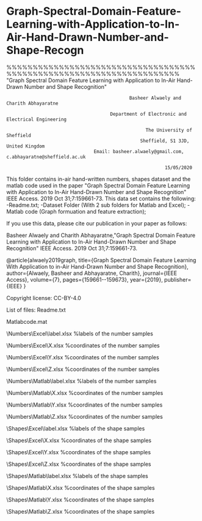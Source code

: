 # Graph-Spectral-Domain-Feature-Learning-with-Application-to-In-Air-Hand-Drawn-Number-and-Shape-Recogn
%%%%%%%%%%%%%%%%%%%%%%%%%%%%%%%%%%%%%%%%%%%%%%%%%%%%%%%%%%%%%%%%%%%%%      
                    "Graph Spectral Domain Feature Learning with Application to In-Air Hand-Drawn Number and Shape Recognition"

                                                 Basheer Alwaely and Charith Abhayaratne

                                          Department of Electronic and Electrical Engineering
       
                                                       The University of Sheffield
                                                     Sheffield, S1 3JD, United Kingdom
                                    Email: basheer.alwaely@gmail.com, c.abhayaratne@sheffield.ac.uk

                                                              15/05/2020

This folder contains in-air hand-written numbers, shapes dataset and the matlab code used in the paper "Graph Spectral Domain Feature Learning with Application to In-Air Hand-Drawn Number and Shape Recognition" IEEE Access. 2019 Oct 31;7:159661-73.
This data set contains the following:
-Readme.txt;
-Dataset Folder (With 2 sub folders for Matlab and Excel);
-Matlab code (Graph formuation and feature extraction);

If you use this data, please cite our publication in your paper as follows:

Basheer Alwaely and Charith Abhayaratne,"Graph Spectral Domain Feature Learning with Application to In-Air Hand-Drawn Number and Shape Recognition" IEEE Access. 2019 Oct 31;7:159661-73.

@article{alwaely2019graph,
  title={Graph Spectral Domain Feature Learning With Application to in-Air Hand-Drawn Number and Shape Recognition},
  author={Alwaely, Basheer and Abhayaratne, Charith},
  journal={IEEE Access},
  volume={7},
  pages={159661--159673},
  year={2019},
  publisher={IEEE}
}

Copyright license: CC-BY-4.0

List of files:
Readme.txt

Matlabcode.mat

\Numbers\Excel\label.xlsx   %labels of the number samples 

\Numbers\Excel\X.xlsx  %coordinates of the number samples 

\Numbers\Excel\Y.xlsx  %coordinates of the number samples 

\Numbers\Excel\Z.xlsx  %coordinates of the number samples

\Numbers\Matlab\label.xlsx   %labels of the number samples 

\Numbers\Matlab\X.xlsx  %coordinates of the number samples 

\Numbers\Matlab\Y.xlsx  %coordinates of the number samples 

\Numbers\Matlab\Z.xlsx  %coordinates of the number samples

\Shapes\Excel\label.xlsx   %labels of the shape samples 

\Shapes\Excel\X.xlsx  %coordinates of the shape samples 

\Shapes\Excel\Y.xlsx  %coordinates of the shape samples 

\Shapes\Excel\Z.xlsx  %coordinates of the shape samples

\Shapes\Matlab\label.xlsx   %labels of the shape samples 

\Shapes\Matlab\X.xlsx  %coordinates of the shape samples 

\Shapes\Matlab\Y.xlsx  %coordinates of the shape samples 

\Shapes\Matlab\Z.xlsx  %coordinates of the shape samples
